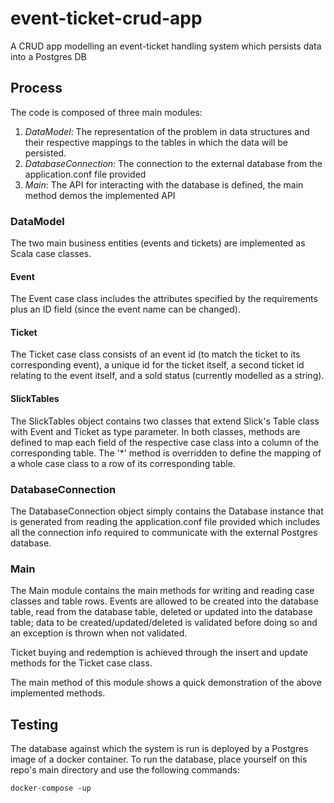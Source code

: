 # event-ticket-crud-app
A CRUD app modelling an event-ticket handling system which persists data into a Postgres DB

## Process

The code is composed of three main modules: 

1. _DataModel_: The representation of the problem in data structures and their respective mappings to the tables in which the data will be persisted. 
2. _DatabaseConnection_: The connection to the external database from the application.conf file provided 
3. _Main_: The API for interacting with the database is defined, the main method demos the implemented API

### DataModel

The two main business entities (events and tickets) are implemented as Scala case classes. 

#### Event
The Event case class includes the attributes specified 
by the requirements plus an ID field (since the event name can be changed). 

#### Ticket 
The Ticket case class consists of an event id (to match the ticket to its corresponding event), a unique id for the ticket itself, 
a second ticket id relating to the event itself, and a sold status (currently modelled as a string).

#### SlickTables
The SlickTables object contains two classes that extend Slick's Table class with Event and Ticket as type parameter.
In both classes, methods are defined to map each field of the respective case class into a column of the corresponding table. 
The '*' method is overridden to define the mapping of a whole case class to a row of its corresponding table. 

### DatabaseConnection
The DatabaseConnection object simply contains the Database instance that is generated from reading the application.conf file provided which includes all the
connection info required to communicate with the external Postgres database.

### Main
The Main module contains the main methods for writing and reading case classes and table rows. 
Events are allowed to be created into the database table, read from the database table, deleted or updated into the database table; data to be 
created/updated/deleted is validated before doing so and an exception is thrown when not validated. 

Ticket buying and redemption is achieved through the insert and update methods for the Ticket case class.

The main method of this module shows a quick demonstration of the above implemented methods.

## Testing

The database against which the system is run is deployed by a Postgres image of a docker container. 
To run the database, place yourself on this repo's main directory and use the following commands: 

```docker-compose -up```


